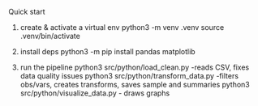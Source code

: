 Quick start 
1) create & activate a virtual env 
python3 -m venv .venv
source .venv/bin/activate

2) install deps
python3 -m pip install pandas matplotlib

3) run the pipeline 
python3 src/python/load_clean.py -reads CSV, fixes data quality issues
python3 src/python/transform_data.py  -filters obs/vars, creates transforms, saves sample and summaries
python3 src/python/visualize_data.py - draws graphs 



